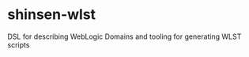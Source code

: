 shinsen-wlst
============

DSL for describing WebLogic Domains and tooling for generating WLST scripts
